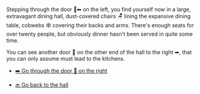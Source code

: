 Stepping through the door 🚪⬅ on the left, you find yourself now in a large, extravagant dining hall, dust-covered chairs 🪑 lining the expansive dining table, cobwebs 🕸 covering their backs and arms. There's enough seats for over twenty people, but obviously dinner hasn't been served in quite some time.

You can see another door 🚪 on the other end of the hall to the right ➡, that you can only assume must lead to the kitchens.


- [➡️ Go through the door 🚪 on the right](4.md)

- [🔙 Go back to the hall](2.md)
